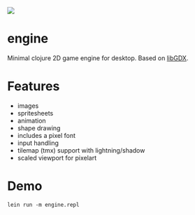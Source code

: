 [![](https://jitpack.io/v/damn/engine.svg)](https://jitpack.io/#damn/engine)

# engine

Minimal clojure 2D game engine for desktop.
Based on [libGDX](http://libgdx.badlogicgames.com/).

# Features

* images
* spritesheets
* animation
* shape drawing
* includes a pixel font
* input handling
* tilemap (tmx) support with lightning/shadow
* scaled viewport for pixelart

# Demo

```
lein run -m engine.repl
```
